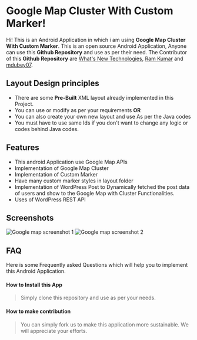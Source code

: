 # Google Map Cluster With Custom Marker!

Hi! This is an Android Application in which i am using **Google Map Cluster With Custom Marker**. This is an open source Android Application, Anyone can use this **Github Repository** and use as per their need. The Contributor of this **Github Repository** are [What's New Technologies](http://wntechs.com/), [Ram Kumar](https://github.com/wntechs) and [mdubey07](https://github.com/mdubey07).


## Layout Design principles

-   There are some **Pre-Built** XML layout already implemented in this Project.  
-   You can use or modify as per your requirements **OR**
-   You can also create your own new layout and use As per the Java codes
- You must have to use same Ids if you don't want to change any logic or codes behind Java codes.

## Features

-   This android Application use Google Map APIs
-   Implementation of Google Map Cluster
-   Implementation of Custom Marker
-   Have many custom marker styles in layout folder
-   Implementation of WordPress Post to Dynamically fetched the post data of users and show to the Google Map with Cluster Functionalities.
-   Uses of WordPress REST API

## Screenshots

![Google map screenshot 1](https://raw.githubusercontent.com/mdubey07/GoogleMapClusterCustomMarker/d6db1d8cddc9b0ce0f96e1b0c93491c34a5ecd3c/app/src/main/res/drawable/scr1.png")
![Google map screenshot 2](https://raw.githubusercontent.com/mdubey07/GoogleMapClusterCustomMarker/d6db1d8cddc9b0ce0f96e1b0c93491c34a5ecd3c/app/src/main/res/drawable/scr2.png")

## FAQ

Here is some Frequently asked Questions which will help you to implement this Android Application.
#### How to Install this App
> Simply clone this repository and use as per your needs.

#### How to make contribution
> You can simply fork us to make this application more sustainable. We will appreciate your efforts.



